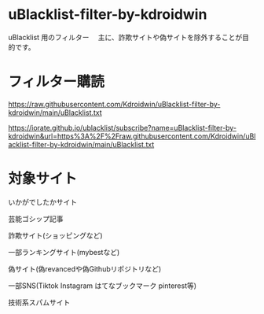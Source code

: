 # uBlacklist-filter-by-kdroidwin
uBlacklist 用のフィルター　
主に、詐欺サイトや偽サイトを除外することが目的です。

# フィルター購読
https://raw.githubusercontent.com/Kdroidwin/uBlacklist-filter-by-kdroidwin/main/uBlacklist.txt

https://iorate.github.io/ublacklist/subscribe?name=uBlacklist-filter-by-kdroidwin&url=https%3A%2F%2Fraw.githubusercontent.com/Kdroidwin/uBlacklist-filter-by-kdroidwin/main/uBlacklist.txt

# 対象サイト

いかがでしたかサイト

芸能ゴシップ記事

詐欺サイト(ショッピングなど)

一部ランキングサイト(mybestなど)

偽サイト(偽revancedや偽Githubリポジトリなど)

一部SNS(Tiktok Instagram はてなブックマーク pinterest等)

技術系スパムサイト

